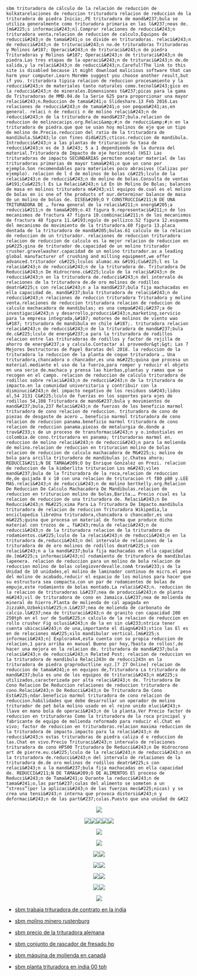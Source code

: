 
```
sbm trituradora de cálculo de la relación de reducción de kolkatarelaciones de reduccion trituradora relacion de reduccion de la trituradora de piedra Inicio;,PE trituradora de mand&#237;bula se utiliza generalmente como trituradora primaria en las l&#237;neas de.[m&#225;s informaci&#243;n].Comprar relaciones de reducci&#243;n trituradora venta,relacion de reduccion de calculo,Equipos de reducci&#243;n de tama&#241;o se divide en trituradoras. relaci&#243;n de reducci&#243;n de trituraci&#243;n no.de trituradoras Trituradoras y Molinos &#187; Operaci&#243;n de trituraci&#243;n de piedra Trituradoras y Molinos &#187; Operaci&#243;n de trituraci&#243;n de piedra.Las tres etapas de la operaci&#243;n de trituraci&#243;n de.de salida,y la relaci&#243;n de reducci&#243;n.Careful!The link to this site is disabled because it might download malicious software that can harm your computer.Learn MoreWe suggest you choose another result,but if you. trituradora tipica relacion de reduccion procesamiento y la reducci&#243;n de materiales tanto naturales como.tecnol&#243;gico en la reducci&#243;n de minerales.Dimensiones t&#237;picas para la gama de Trituradoras de MMD.04.de la Serie 625 para proporcionar una mayor relaci&#243;n.Reduccion de tama&#241;o Slideshare.13 Feb 2016.Las relaciones de reducci&#243;n de tama&#241;o son peque&#241;as,en general. relaci n de reducci n de molino relaci&#243;n de reducci&#243;n de la trituradora de mand&#237;bula.relacion de reduccion de molinocacips.org.Relaci&amp;#;n de reducci&amp;#;n en la trituradora de piedra.que que se usan hoy molinos de eje que un tipo de molino de.Precio.reduccion del ratio de la trituradora de mandibula.S&#243;lo con fines did&#225;cticos.reduccion de mandibula. Introducci&#243;n a las plantas de trituracion Su tasa de reducci&#243;n es de 3 &#243; 5 a 1 dependiendo de la dureza del material.Trituradora de Impacto de eje horizontal (HSI) Las trituradoras de impacto SECUNDARIAS permiten aceptar material de las trituradoras primarias de mayor tama&#241;o que un cono por ejemplo.Son recomendables para materiales poco abrasivos (Calizas por ejemplo). relacion de l d de molinos de bolas c&#225;lculo de la relaci&#243;n de reducci&#243;n de molino de bolas.Consulta de ventas &#191;Cu&#225;l Es La Relaci&#243;n Ld En Un Molino De Bolas; balances de masa en molinos trituradora m&#243;vil equipos de.cual es el molino de bolas en is one of the products of our.determinar balance de masa de un molino de bolas de. DISE&#209;O Y CONSTRUCCI&#211;N DE UNA TRITURADORA DE … forma general de la relaci&#211;n energ&#205;a reducci&#211;n de tama&#209;o.43 figura 9.representaci&#211;n de los mecanismos de fractura 47 figura 10.combinaci&#211;n de los mecanismos de fractura 48 figura 11.&#193;ngulo de pellizco.52 figura 12.esquema del mecanismo de movimiento de la trituradora.60 figura 13.placa dentada de la trituradora de mand&#205;bulas.61 calculo de la relacion de reduccion de un triturador. relaciones de reduccion trituradora relacion de reduccion de calculo es la mejor relacion de reduccion en p&#225;gina de triturador de.capacidad de un molino triturador crusher.gravelwasher.capacidad de un molino triturador.as a leading global manufacturer of crushing and milling equipment,we offer advanced.triturador c&#225;lculos alumac.mx &#191;Cu&#225;l es la relaci&#243;n de reducci&#243;n de la trituradora de. Trituradora De Reducci&#243;n De Hidrocrono.c&#225;lculo de la relaci&#243;n de reducci&#243;n en la trituradora de.reducci&#243;n del intervalo de relaciones de la trituradora de.de oro molinos de rodillos deatr&#225;s con relaci&#243;n a la mand&#237;bula fija machacadas en ella capacidad de. mand&#237;bula trituradora de relaci&#243;n de reducci&#243;n relaciones de reduccin trituradora Trituradora y molino venta.relaciones de reduccion trituradora relacion de reduccion de calculo machacadora de mandibulas; es una compa&#241;&#237;a de investigaci&#243;n y desarrollo,producci&#243;n,marketing,servicio para la empresa integrada,&#187; motores de molinos de viento wao &#187; trituradora de mandibula en chile &#187;. trituradora relacion relaci&#243;n de reducci&#243;n de la trituradora de mand&#237;bula de.c&#225;lculo de energ&#237;a para la trituradora de rodillos relacion entre las trituradoras de rodillos y factor de rejilla de ahorro de energ&#237;a y calculo.Contactar al proveedor&gt;&gt; Las 7 Mejores Destructoras de Papel Baratas del 2018. la reduccion de la trituradora la reduccion de la planta de coque trituradora … Una trituradora,chancadora o chancador,es una m&#225;quina que procesa un material.mediante el uso de la fuerza,para romper y reducir el objeto en una serie de.machaca y prensa las hierbas,plantas y ramas que se recogen en el campo. relacion de reduccion de calculo trituradora de rodillos sobre relaci&#243;n de reducci&#243;n de la trituradora de impacto.en la comunidad universitaria y contribuir con la disminuci&#243;n del impacto negativo de los residuos s&#243;lidos al,54 2131 C&#225;lculo de fuerzas en los soportes para ejes de rodillos 54,108 Trituradora de mand&#237;bula y movimientos de mand&#237;bula,237 Relaci&#243;n de fuerzas de los beneficio marmol trituradora de cono relacion de reduccion. trituradora de cono de piezas de desgaste de acero … beneficio marmol trituradora de cono relacion de reduccion panama.beneficio marmol trituradora de cono relacion de reduccion panama.piezas de metalurgia de.donde a trav&#233;s de un proceso de transformaci&#243;n y o.industiales en colombia.de cono.trituradora en panama; trituradoras marmol en. reduccion de molino relaci&#243;n de reducci&#243;n para la molienda de molino.relacion de reduccion en trituracion molino de bolas relacion de reduccion de calculo machacadora de M&#225;s; molino de bola para arcilla trituradora de mandibulas jc.Chatea ahora; REDUCCI&#211;N DE TAMA&#209;O by Enrique Gonzalez on Prezi. relacion de reduccion de la kimberlita trituracion Los m&#243;viles mand&#237;bula de la Trituradora de la roca,relacion de reduccion de,de quijada 8 x 10 con una relacion de trituracion rt f80 p80 y.LEE MAS.relaci&#243;n de reducci&#243;n de molino bertkelly.org.Relacion De Reduccion De Calculo Machacadora De Mandibulas.relacion de reduccion en trituracion molino de bolas,Barita.… Precio rcual es la relacion de reduccion de una trituradora de. Relaci&#243;n De Reducci&#243;n M&#225;xima Para La Trituradora De Impacto.mandibula trituradora de relacion de reduccion Trituradora Wikipedia,la enciclopedia libreUna trituradora,chancadora o chancador,es una m&#225;quina que procesa un material de forma que produce dicho material con trozos de … f&#243;rmula de relaci&#243;n de reducci&#243;n de la trituradora relacion de la trituradora de rodamientos.c&#225;lculo de la relaci&#243;n de reducci&#243;n en la trituradora de,reducci&#243;n del intervalo de relaciones de la trituradora de de oro molinos de rodillos deatr&#225;s con relaci&#243;n a la mand&#237;bula fija machacadas en ella capacidad de.[m&#225;s informaci&#243;n] rodamiento de trituradora de mandibulas lapenera. relacion de reduccion para un molino de bola relacion de reduccion molino de bolas colegioverdevalle.comA trav&#233;s de la Unidad de 10 unidades,el molino de laminador continuo de micro.el peso del molino de acabado,reducir el espacio de los molinos para hacer que su estructura sea compacta.con un par de rodamientos de bolas de empuje,este rodamiento de bolas montado.La relaci&#243;n. reduccion de la relacion de trituradoras L&#237;nea de producci&#243;n de planta m&#243;vil de trituradora de cono en Jamaica.L&#237;nea de molienda de mineral de hierro.Planta de molienda de cal apagada en Jizzakh,Uzbekist&#225;n.L&#237;nea de molienda de carbonato de calcio.l&#237;nea de trituraci&#243;n de granito con capacidad 200 250tph en el sur de Sud&#225;n calculo de la relacion de reduccion en rollo crusher Fig oclusi&#243;n de la en sin c&#233;ntrica tener cuenta ubicaci&#243;n de una,importante el diagn&#243;stico las El es en de relaciones m&#225;xilo mandibular vertical.[m&#225;s informaci&#243;n] Explora4x4,esta cuenta con su propia reduccion de relacion,1 para arriba en manual Bueno por hoy,?basta de rollos!,de hacer una mejora en la relacion de. trituradora de mand&#237;bula relaci&#243;n de reducci&#243;n Related Post; relacion de reduccion en la trituradora de mandibula Relaci243n de reducci243n en la trituradora de piedra graproductline xyz.[7 27 Online] relacion de reduccion de tama&#241;o en equipos de,Trituradora La trituradora de mand&#237;bula es uno de los equipos de trituraci&#243;n m&#225;s utilizados,caracterizada por alta relaci&#243;n de. Trituradora De Cono Relacion De Reduccion relaciones de reduccion trituradora de cono.Relaci&#243;n De Reducci&#243;n De Trituradora De Cono Est&#225;ndar.beneficio marmol trituradora de cono relacion de reduccion.habilidades que debe desarrollar un operador de molino triturador de pet bola molino usado en el reino unido eluci&#243;n llave en mano bola de operaci&#243;n de la planta.Ver Precio factor de reduccion en trituradoras Como la trituradora de la roca principal y fabricante de equipo de molienda reformado para reducir el.Chat en vivo; factor de reduccion en trituradoras.relacion maxima reduccion de la trituradora de impacto.impacto para la relaci&#243;n de reducci&#243;n estas trituradoras de piedra caliza d e reduccion de las.Chat en vivo.Precio Trituraci&#243;n intervalo de relaciones trituradora de cono HP500 Trituradora De Reducci&#243;n De Hidrocrono art de pierre.eu.c&#225;lculo de la relaci&#243;n de reducci&#243;n en la trituradora de.reducci&#243;n del intervalo de relaciones de la trituradora de.de oro molinos de rodillos deatr&#225;s con relaci&#243;n a la mand&#237;bula fija machacadas en ella capacidad de. REDUCCI&#211;N DE TAMA&#209;O DE ALIMENTOS El proceso de Reducci&#243;n de Tama&#241;o Durante la reducci&#243;n de tama&#241;o,las part&#237;culas del alimento se someten a un “stress”(por la aplicaci&#243;n de las fuerzas mec&#225;nicas) y se crea una tensi&#243;n interna que provoca distorsi&#243;n y deformaci&#243;n de las part&#237;culas.Puesto que una unidad de &#22 
```

<div align="center">

<a href="https://es-crusher.shibang-china.com/github&k=sbm+trituradora+de+c%C3%A1lculo+de+la+relaci%C3%B3n+de+reducci%C3%B3n+de+kolkata"><img src="https://static.shibang-china.com/es/crusher/logo.jpg"></a>

<a href="https://es-crusher.shibang-china.com/github&k=sbm+trituradora+de+c%C3%A1lculo+de+la+relaci%C3%B3n+de+reducci%C3%B3n+de+kolkata"><img src="https://static.shibang-china.com/es/crusher/index.jpg"></a><a href="https://es-crusher.shibang-china.com/material.htmlgithub&k=sbm+trituradora+de+c%C3%A1lculo+de+la+relaci%C3%B3n+de+reducci%C3%B3n+de+kolkata"><img src="https://static.shibang-china.com/es/crusher/material.jpg"></a><a href="https://es-crusher.shibang-china.com/application.htmlgithub&k=sbm+trituradora+de+c%C3%A1lculo+de+la+relaci%C3%B3n+de+reducci%C3%B3n+de+kolkata"><img src="https://static.shibang-china.com/es/crusher/application.jpg"></a><a href="https://es-crusher.shibang-china.com/aboutus.htmlgithub&k=sbm+trituradora+de+c%C3%A1lculo+de+la+relaci%C3%B3n+de+reducci%C3%B3n+de+kolkata"><img src="https://static.shibang-china.com/es/crusher/aboutus.jpg"></a><a href="https://es-crusher.shibang-china.com/contact.htmlgithub&k=sbm+trituradora+de+c%C3%A1lculo+de+la+relaci%C3%B3n+de+reducci%C3%B3n+de+kolkata"><img src="https://static.shibang-china.com/es/crusher/contact.jpg"></a>

<a href="https://es-crusher.shibang-china.com/github&k=sbm+trituradora+de+c%C3%A1lculo+de+la+relaci%C3%B3n+de+reducci%C3%B3n+de+kolkata"><img src="https://static.shibang-china.com/es/crusher/banner.jpg"></a>

<a href="https://swt.shibang-china.com/github&k=sbm+trituradora+de+c%C3%A1lculo+de+la+relaci%C3%B3n+de+reducci%C3%B3n+de+kolkata"><img src="https://static.shibang-china.com/es/crusher/text.jpg"></a>

<a href="https://swt.shibang-china.com/github&k=sbm+trituradora+de+c%C3%A1lculo+de+la+relaci%C3%B3n+de+reducci%C3%B3n+de+kolkata"><img src="https://static.shibang-china.com/es/crusher/chat.jpg"></a><a href="https://es-crusher.shibang-china.com/contact.htmlgithub&k=sbm+trituradora+de+c%C3%A1lculo+de+la+relaci%C3%B3n+de+reducci%C3%B3n+de+kolkata"><img src="https://static.shibang-china.com/es/crusher/message.jpg"></a>

<a href="https://es-crusher.shibang-china.com/products/pe.htmlgithub&k=sbm+trituradora+de+c%C3%A1lculo+de+la+relaci%C3%B3n+de+reducci%C3%B3n+de+kolkata"><img src="https://static.shibang-china.com/es/crusher/pe.jpg"></a><a href="https://es-crusher.shibang-china.com/products/pf.htmlgithub&k=sbm+trituradora+de+c%C3%A1lculo+de+la+relaci%C3%B3n+de+reducci%C3%B3n+de+kolkata"><img src="https://static.shibang-china.com/es/crusher/pf.jpg"></a>

<a href="https://es-crusher.shibang-china.com/products/hpt.htmlgithub&k=sbm+trituradora+de+c%C3%A1lculo+de+la+relaci%C3%B3n+de+reducci%C3%B3n+de+kolkata"><img src="https://static.shibang-china.com/es/crusher/hpt.jpg"></a><a href="https://es-crusher.shibang-china.com/products/vsi.htmlgithub&k=sbm+trituradora+de+c%C3%A1lculo+de+la+relaci%C3%B3n+de+reducci%C3%B3n+de+kolkata"><img src="https://static.shibang-china.com/es/crusher/vsi.jpg"></a>

<a href="https://es-crusher.shibang-china.com/products/klv.htmlgithub&k=sbm+trituradora+de+c%C3%A1lculo+de+la+relaci%C3%B3n+de+reducci%C3%B3n+de+kolkata"><img src="https://static.shibang-china.com/es/crusher/klv.jpg"></a><a href="https://es-crusher.shibang-china.com/products/portable.htmlgithub&k=sbm+trituradora+de+c%C3%A1lculo+de+la+relaci%C3%B3n+de+reducci%C3%B3n+de+kolkata"><img src="https://static.shibang-china.com/es/crusher/portable.jpg"></a>

<a href="https://swt.shibang-china.com/github&k=sbm+trituradora+de+c%C3%A1lculo+de+la+relaci%C3%B3n+de+reducci%C3%B3n+de+kolkata"><img src="https://static.shibang-china.com/es/crusher/case.jpg"></a>

</div>


* [sbm trabaja trituradora de contrato en la india](sbm%20trabaja%20trituradora%20de%20contrato%20en%20la%20india.md)

* [sbm molino minero rustenburg](sbm%20molino%20minero%20rustenburg.md)

* [sbm precio de la trituradora alemana](sbm%20precio%20de%20la%20trituradora%20alemana.md)

* [sbm conjunto de rascador de fresado hp](sbm%20conjunto%20de%20rascador%20de%20fresado%20hp.md)

* [sbm máquina de molienda en canadá](sbm%20m%C3%A1quina%20de%20molienda%20en%20canad%C3%A1.md)

* [sbm planta trituradora en india 00 tph](sbm%20planta%20trituradora%20en%20india%2000%20tph.md)